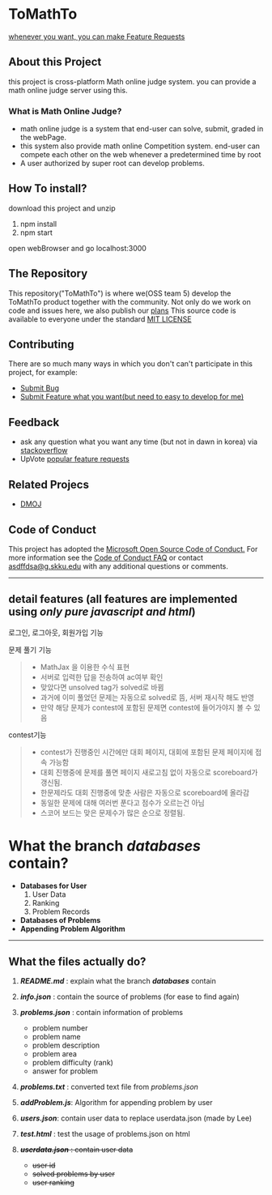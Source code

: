 # ToMathTo

[whenever you want, you can make Feature Requests](https://github.com/OSLgroup5/ToMathTo/issues)

## About this Project

this project is cross-platform Math online judge system. you can provide a math online judge server using this.

### What is Math Online Judge?

- math online judge is a system that end-user can solve, submit, graded in the webPage.
- this system also provide math online Competition system. end-user can compete each other on the web whenever a predetermined time by root
- A user authorized by super root can develop problems.

## How To install?

download this project and unzip

1. npm install
2. npm start

open webBrowser and go localhost:3000

## The Repository

This repository("ToMathTo") is where we(OSS team 5) develop the ToMathTo product together with the community. Not only do we work on code and issues here, we also publish our [plans](https://github.com/OSLgroup5/ToMathTo/wiki/Our-Plans) This source code is available to everyone under the standard [MIT LICENSE](https://github.com/OSLgroup5/ToMathTo/blob/main/LICENSE.md)

## Contributing

There are so much many ways in which you don't can't participate in this project, for example:

- [Submit Bug](https://github.com/OSLgroup5/ToMathTo/issues)
- [Submit Feature what you want(but need to easy to develop for me)](https://github.com/OSLgroup5/ToMathTo/issues)

## Feedback

- ask any question what you want any time (but not in dawn in korea) via [stackoverflow](https://stackoverflow.com/questions/)
- UpVote [popular feature requests](https://github.com/OSLgroup5/ToMathTo/labels/feature%20request)

## Related Projecs

- [DMOJ](https://github.com/DMOJ/online-judge)

## Code of Conduct

This project has adopted the [Microsoft Open Source Code of Conduct.](https://opensource.microsoft.com/codeofconduct/) For more information see the [Code of Conduct FAQ](https://opensource.microsoft.com/codeofconduct/faq/) or contact [asdffdsa@g.skku.edu](mailto:asdffdsa@g.skku.edu) with any additional questions or comments.

---

## detail features (all features are implemented using ***only pure javascript and html***)

로그인, 로그아웃, 회원가입 기능

문제 풀기 기능

> - MathJax 을 이용한 수식 표현
> - 서버로 입력한 답을 전송하여 ac여부 확인
> - 맞았다면 unsolved tag가 solved로 바뀜
> - 과거에 이미 풀었던 문제는 자동으로 solved로 뜸, 서버 재시작 해도 반영
> - 만약 해당 문제가 contest에 포함된 문제면 contest에 들어가야지 볼 수 있음

contest기능

> - contest가 진행중인 시간에만 대회 페이지, 대회에 포함된 문제 페이지에 접속 가능함
> - 대회 진행중에 문제를 풀면 페이지 새로고침 없이 자동으로 scoreboard가 갱신됨.
> - 한문제라도 대회 진행중에 맞춘 사람은 자동으로 scoreboard에 올라감
> - 동일한 문제에 대해 여러번 푼다고 점수가 오르는건 아님
> - 스코어 보드는 맞은 문제수가 많은 순으로 정렬됨.
# **What the branch _databases_ contain?**

-   **Databases for User**
    1. User Data
    2. Ranking
    3. Problem Records
-   **Databases of Problems**
-   **Appending Problem Algorithm**

---

## **What the files actually do?**

1. **_README.md_** : explain what the branch **_databases_** contain
2. **_info.json_** : contain the source of problems (for ease to find again)
3. **_problems.json_** : contain information of problems

    - problem number
    - problem name
    - problem description
    - problem area
    - problem difficulty (rank)
    - answer for problem

4. **_problems.txt_** : converted text file from _problems.json_
5. **_addProblem.js_**: Algorithm for appending problem by user
6. **_users.json_**: contain user data to replace userdata.json (made by Lee)
7. **_test.html_** : test the usage of problems.json on html
8. ~~**_userdata.json_** : contain user data~~
    - ~~user id~~
    - ~~solved problems by user~~
    - ~~user ranking~~
